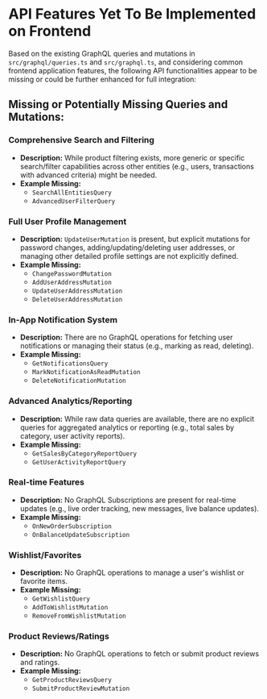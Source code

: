 # API Features Yet To Be Implemented on Frontend

Based on the existing GraphQL queries and mutations in `src/graphql/queries.ts` and `src/graphql.ts`, and considering common frontend application features, the following API functionalities appear to be missing or could be further enhanced for full integration:

## Missing or Potentially Missing Queries and Mutations:

### Comprehensive Search and Filtering
*   **Description:** While product filtering exists, more generic or specific search/filter capabilities across other entities (e.g., users, transactions with advanced criteria) might be needed.
*   **Example Missing:**
    *   `SearchAllEntitiesQuery`
    *   `AdvancedUserFilterQuery`

### Full User Profile Management
*   **Description:** `UpdateUserMutation` is present, but explicit mutations for password changes, adding/updating/deleting user addresses, or managing other detailed profile settings are not explicitly defined.
*   **Example Missing:**
    *   `ChangePasswordMutation`
    *   `AddUserAddressMutation`
    *   `UpdateUserAddressMutation`
    *   `DeleteUserAddressMutation`

### In-App Notification System
*   **Description:** There are no GraphQL operations for fetching user notifications or managing their status (e.g., marking as read, deleting).
*   **Example Missing:**
    *   `GetNotificationsQuery`
    *   `MarkNotificationAsReadMutation`
    *   `DeleteNotificationMutation`

### Advanced Analytics/Reporting
*   **Description:** While raw data queries are available, there are no explicit queries for aggregated analytics or reporting (e.g., total sales by category, user activity reports).
*   **Example Missing:**
    *   `GetSalesByCategoryReportQuery`
    *   `GetUserActivityReportQuery`

### Real-time Features
*   **Description:** No GraphQL Subscriptions are present for real-time updates (e.g., live order tracking, new messages, live balance updates).
*   **Example Missing:**
    *   `OnNewOrderSubscription`
    *   `OnBalanceUpdateSubscription`

### Wishlist/Favorites
*   **Description:** No GraphQL operations to manage a user's wishlist or favorite items.
*   **Example Missing:**
    *   `GetWishlistQuery`
    *   `AddToWishlistMutation`
    *   `RemoveFromWishlistMutation`

### Product Reviews/Ratings
*   **Description:** No GraphQL operations to fetch or submit product reviews and ratings.
*   **Example Missing:**
    *   `GetProductReviewsQuery`
    *   `SubmitProductReviewMutation`
